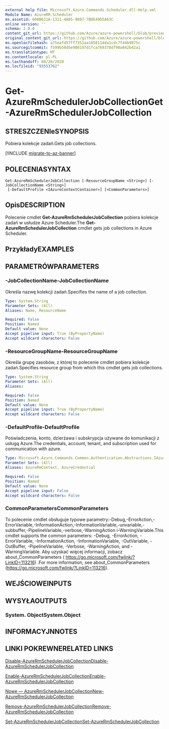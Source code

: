 ```yaml
---
external help file: Microsoft.Azure.Commands.Scheduler.dll-Help.xml
Module Name: AzureRM.Scheduler
ms.assetid: 600B621A-1311-4A05-9807-7B0E49D5A63C
online version: ''
schema: 2.0.0
content_git_url: https://github.com/Azure/azure-powershell/blob/preview/src/ResourceManager/Scheduler/Commands.Scheduler/help/Get-AzureRmSchedulerJobCollection.md
original_content_git_url: https://github.com/Azure/azure-powershell/blob/preview/src/ResourceManager/Scheduler/Commands.Scheduler/help/Get-AzureRmSchedulerJobCollection.md
ms.openlocfilehash: a75eafd57ff7351aa1858114da1cdc7f44b9875c
ms.sourcegitcommit: f599b50d5e980197d1fca769378df90a842b42a1
ms.translationtype: MT
ms.contentlocale: pl-PL
ms.lasthandoff: 08/20/2020
ms.locfileid: "93553762"
---
```

# <span data-ttu-id="51815-101">Get-AzureRmSchedulerJobCollection</span><span class="sxs-lookup"><span data-stu-id="51815-101">Get-AzureRmSchedulerJobCollection</span></span>

## <span data-ttu-id="51815-102">STRESZCZENIe</span><span class="sxs-lookup"><span data-stu-id="51815-102">SYNOPSIS</span></span>
<span data-ttu-id="51815-103">Pobiera kolekcje zadań.</span><span class="sxs-lookup"><span data-stu-id="51815-103">Gets job collections.</span></span>

[!INCLUDE [migrate-to-az-banner](../../includes/migrate-to-az-banner.md)]

## <span data-ttu-id="51815-104">POLECENIA</span><span class="sxs-lookup"><span data-stu-id="51815-104">SYNTAX</span></span>

```
Get-AzureRmSchedulerJobCollection [-ResourceGroupName <String>] [-JobCollectionName <String>]
 [-DefaultProfile <IAzureContextContainer>] [<CommonParameters>]
```

## <span data-ttu-id="51815-105">Opis</span><span class="sxs-lookup"><span data-stu-id="51815-105">DESCRIPTION</span></span>
<span data-ttu-id="51815-106">Polecenie cmdlet **Get-AzureRmSchedulerJobCollection** pobiera kolekcje zadań w usłudze Azure Scheduler.</span><span class="sxs-lookup"><span data-stu-id="51815-106">The **Get-AzureRmSchedulerJobCollection** cmdlet gets job collections in Azure Scheduler.</span></span>

## <span data-ttu-id="51815-107">Przykłady</span><span class="sxs-lookup"><span data-stu-id="51815-107">EXAMPLES</span></span>

## <span data-ttu-id="51815-108">PARAMETRÓW</span><span class="sxs-lookup"><span data-stu-id="51815-108">PARAMETERS</span></span>

### <span data-ttu-id="51815-109">-JobCollectionName</span><span class="sxs-lookup"><span data-stu-id="51815-109">-JobCollectionName</span></span>
<span data-ttu-id="51815-110">Określa nazwę kolekcji zadań.</span><span class="sxs-lookup"><span data-stu-id="51815-110">Specifies the name of a job collection.</span></span>

```yaml
Type: System.String
Parameter Sets: (All)
Aliases: Name, ResourceName

Required: False
Position: Named
Default value: None
Accept pipeline input: True (ByPropertyName)
Accept wildcard characters: False
```

### <span data-ttu-id="51815-111">-ResourceGroupName</span><span class="sxs-lookup"><span data-stu-id="51815-111">-ResourceGroupName</span></span>
<span data-ttu-id="51815-112">Określa grupę zasobów, z której to polecenie cmdlet pobiera kolekcje zadań.</span><span class="sxs-lookup"><span data-stu-id="51815-112">Specifies resource group from which this cmdlet gets job collections.</span></span>

```yaml
Type: System.String
Parameter Sets: (All)
Aliases: 

Required: False
Position: Named
Default value: None
Accept pipeline input: True (ByPropertyName)
Accept wildcard characters: False
```

### <span data-ttu-id="51815-113">-DefaultProfile</span><span class="sxs-lookup"><span data-stu-id="51815-113">-DefaultProfile</span></span>
<span data-ttu-id="51815-114">Poświadczenia, konto, dzierżawa i subskrypcja używane do komunikacji z usługą Azure.</span><span class="sxs-lookup"><span data-stu-id="51815-114">The credentials, account, tenant, and subscription used for communication with azure.</span></span>

```yaml
Type: Microsoft.Azure.Commands.Common.Authentication.Abstractions.IAzureContextContainer
Parameter Sets: (All)
Aliases: AzureRmContext, AzureCredential

Required: False
Position: Named
Default value: None
Accept pipeline input: False
Accept wildcard characters: False
```

### <span data-ttu-id="51815-115">CommonParameters</span><span class="sxs-lookup"><span data-stu-id="51815-115">CommonParameters</span></span>
<span data-ttu-id="51815-116">To polecenie cmdlet obsługuje typowe parametry:-Debug,-ErrorAction,-ErrorVariable,-InformationAction,-InformationVariable,-unvariable,-subbuffer,-PipelineVariable,-verbose,-WarningAction i-WarningVariable.</span><span class="sxs-lookup"><span data-stu-id="51815-116">This cmdlet supports the common parameters: -Debug, -ErrorAction, -ErrorVariable, -InformationAction, -InformationVariable, -OutVariable, -OutBuffer, -PipelineVariable, -Verbose, -WarningAction, and -WarningVariable.</span></span> <span data-ttu-id="51815-117">Aby uzyskać więcej informacji, zobacz about_CommonParameters ( https://go.microsoft.com/fwlink/?LinkID=113216) .</span><span class="sxs-lookup"><span data-stu-id="51815-117">For more information, see about_CommonParameters (https://go.microsoft.com/fwlink/?LinkID=113216).</span></span>

## <span data-ttu-id="51815-118">WEJŚCIOWE</span><span class="sxs-lookup"><span data-stu-id="51815-118">INPUTS</span></span>

## <span data-ttu-id="51815-119">WYSYŁA</span><span class="sxs-lookup"><span data-stu-id="51815-119">OUTPUTS</span></span>

### <span data-ttu-id="51815-120">System. Object</span><span class="sxs-lookup"><span data-stu-id="51815-120">System.Object</span></span>

## <span data-ttu-id="51815-121">INFORMACYJN</span><span class="sxs-lookup"><span data-stu-id="51815-121">NOTES</span></span>

## <span data-ttu-id="51815-122">LINKI POKREWNE</span><span class="sxs-lookup"><span data-stu-id="51815-122">RELATED LINKS</span></span>

[<span data-ttu-id="51815-123">Disable-AzureRmSchedulerJobCollection</span><span class="sxs-lookup"><span data-stu-id="51815-123">Disable-AzureRmSchedulerJobCollection</span></span>](./Disable-AzureRmSchedulerJobCollection.md)

[<span data-ttu-id="51815-124">Enable-AzureRmSchedulerJobCollection</span><span class="sxs-lookup"><span data-stu-id="51815-124">Enable-AzureRmSchedulerJobCollection</span></span>](./Enable-AzureRmSchedulerJobCollection.md)

[<span data-ttu-id="51815-125">Nowe — AzureRmSchedulerJobCollection</span><span class="sxs-lookup"><span data-stu-id="51815-125">New-AzureRmSchedulerJobCollection</span></span>](./New-AzureRmSchedulerJobCollection.md)

[<span data-ttu-id="51815-126">Remove-AzureRmSchedulerJobCollection</span><span class="sxs-lookup"><span data-stu-id="51815-126">Remove-AzureRmSchedulerJobCollection</span></span>](./Remove-AzureRmSchedulerJobCollection.md)

[<span data-ttu-id="51815-127">Set-AzureRmSchedulerJobCollection</span><span class="sxs-lookup"><span data-stu-id="51815-127">Set-AzureRmSchedulerJobCollection</span></span>](./Set-AzureRmSchedulerJobCollection.md)


